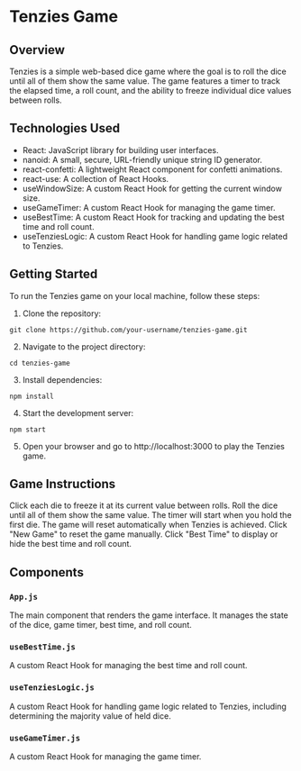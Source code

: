 # Tenzies Game


## **Overview**

Tenzies is a simple web-based dice game where the goal is to roll the dice until all of them show the same value. The game features a timer to track the elapsed time, a roll count, and the ability to freeze individual dice values between rolls.

## **Technologies Used**

* React: JavaScript library for building user interfaces.
* nanoid: A small, secure, URL-friendly unique string ID generator.
* react-confetti: A lightweight React component for confetti animations.
* react-use: A collection of React Hooks.
* useWindowSize: A custom React Hook for getting the current window size.
* useGameTimer: A custom React Hook for managing the game timer.
* useBestTime: A custom React Hook for tracking and updating the best time and roll count.
* useTenziesLogic: A custom React Hook for handling game logic related to Tenzies.

## **Getting Started**
To run the Tenzies game on your local machine, follow these steps:

1. Clone the repository:


`git clone https://github.com/your-username/tenzies-game.git`

2. Navigate to the project directory:


`cd tenzies-game`

3. Install dependencies:

`npm install`

4. Start the development server:

`npm start`

5. Open your browser and go to http://localhost:3000 to play the Tenzies game.

## **Game Instructions**

Click each die to freeze it at its current value between rolls.
Roll the dice until all of them show the same value.
The timer will start when you hold the first die.
The game will reset automatically when Tenzies is achieved.
Click "New Game" to reset the game manually.
Click "Best Time" to display or hide the best time and roll count.

## **Components**

### `App.js`

The main component that renders the game interface. It manages the state of the dice, game timer, best time, and roll count.

### `useBestTime.js`
A custom React Hook for managing the best time and roll count.

### `useTenziesLogic.js`
A custom React Hook for handling game logic related to Tenzies, including determining the majority value of held dice.

### `useGameTimer.js`
A custom React Hook for managing the game timer.
